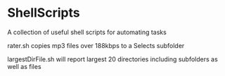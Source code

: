 # ShellScripts

A collection of useful shell scripts for automating tasks

rater.sh copies mp3 files over 188kbps to a Selects subfolder

largestDirFile.sh will report largest 20 directories including subfolders as well as files










